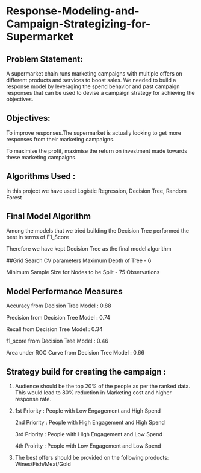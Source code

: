 # Response-Modeling-and-Campaign-Strategizing-for-Supermarket

## Problem Statement:
A supermarket chain runs marketing campaigns with multiple offers on different products and services to boost sales. We needed to build a response model by leveraging the spend behavior and past campaign responses that can be used to devise a campaign strategy for achieving the objectives.

## Objectives:
To improve responses.The supermarket is actually looking to get more responses from their marketing campaigns.

To maximise the profit, maximise the return on investment made towards these marketing campaigns.

## Algorithms Used :
In this project we have used Logistic Regression, Decision Tree, Random Forest

## Final Model Algorithm
Among the models that we tried building the Decision Tree performed the best in terms of F1_Score

Therefore we have kept Decision Tree as the final model algorithm

##Grid Search CV parameters
Maximum Depth of Tree - 6

Minimum Sample Size for Nodes to be Split - 75 Observations

## Model Performance Measures
Accuracy from Decision Tree Model : 0.88

Precision from Decision Tree Model : 0.74

Recall from Decision Tree Model : 0.34

f1_score from Decision Tree Model : 0.46

Area under ROC Curve from Decision Tree Model : 0.66



## Strategy build for creating the campaign :
1) Audience should be the top 20% of the people as per the ranked data. This would lead to 80% reduction in Marketing cost and higher response rate.

2) 1st Priority : People with Low Engagement and High Spend

   2nd Priority : People with High Engagement and High Spend

   3rd Priority : People with High Engagement and Low Spend

   4th Proirity : People with Low Engagement and Low Spend

3) The best offers should be provided on the following products: Wines/Fish/Meat/Gold
